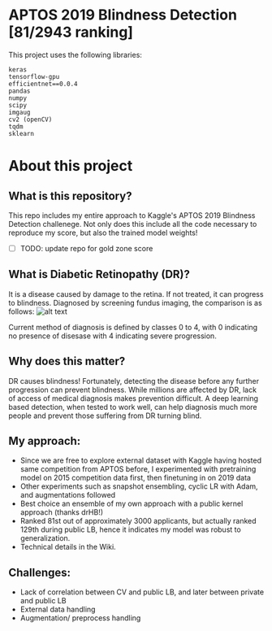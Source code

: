 # APTOS 2019 Blindness Detection [81/2943 ranking]

This project uses the following libraries:
```
keras
tensorflow-gpu
efficientnet==0.0.4
pandas
numpy
scipy
imgaug
cv2 (openCV)
tqdm
sklearn
```

# About this project

## What is this repository?
This repo includes my entire approach to Kaggle's APTOS 2019 Blindness Detection challenege. Not only does this include all the code necessary to reproduce my score, but also the trained model weights!


- [ ] TODO: update repo for gold zone score

## What is Diabetic Retinopathy (DR)?
It is a disease caused by damage to the retina. If not treated, it can progress to blindness. Diagnosed by screening fundus imaging, the comparison is as follows:
![alt text](https://www.eatonrapidseyecare.com/wp-content/uploads/2017/08/Diabetic-Retinopathy_SS-Graphic-732x293.jpg)

Current method of diagnosis is defined by classes 0 to 4, with 0 indicating no presence of disesase with 4 indicating severe progression.

## Why does this matter?
DR causes blindness! Fortunately, detecting the disease before any further progression can prevent blindness. While millions are affected by DR, lack of access of medical diagnosis makes prevention difficult. A deep learning based detection, when tested to work well, can help diagnosis much more people and prevent those suffering from DR turning blind.

## My approach:
  - Since we are free to explore external dataset with Kaggle having hosted same competition from APTOS before, I experimented with pretraining model on 2015 competition data first, then finetuning in on 2019 data
  - Other experiments such as snapshot ensembling, cyclic LR with Adam, and augmentations followed
  - Best choice an ensemble of my own approach with a public kernel approach (thanks drHB!)
  - Ranked 81st out of approximately 3000 applicants, but actually ranked 129th during public LB, hence it indicates my model was robust to generalization.
  - Technical details in the Wiki.

## Challenges:
- Lack of correlation between CV and public LB, and later between private and public LB
- External data handling
- Augmentation/ preprocess handling
